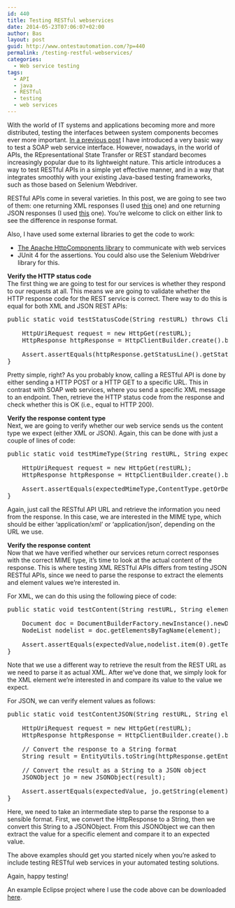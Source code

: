 ```yaml
---
id: 440
title: Testing RESTful webservices
date: 2014-05-23T07:06:07+02:00
author: Bas
layout: post
guid: http://www.ontestautomation.com/?p=440
permalink: /testing-restful-webservices/
categories:
  - Web service testing
tags:
  - API
  - java
  - RESTful
  - testing
  - web services
---
```

With the world of IT systems and applications becoming more and more distributed, testing the interfaces between system components becomes ever more important. [In a previous post](http://www.ontestautomation.com/a-very-basic-web-service-test-tool/ "A very basic web service test tool") I have introduced a very basic way to test a SOAP web service interface. However, nowadays, in the world of APIs, the REpresentational State Transfer or REST standard becomes increasingly popular due to its lightweight nature. This article introduces a way to test RESTful APIs in a simple yet effective manner, and in a way that integrates smoothly with your existing Java-based testing frameworks, such as those based on Selenium Webdriver.

RESTful APIs come in several varieties. In this post, we are going to see two of them: one returning XML responses (I used [this](http://parabank.parasoft.com/parabank/services/bank/customers/12212/) one) and one returning JSON responses (I used [this](http://api.openweathermap.org/data/2.5/weather?q=Amsterdam) one). You&#8217;re welcome to click on either link to see the difference in response format.

Also, I have used some external libraries to get the code to work:

  * [The Apache HttpComponents library](http://hc.apache.org) to communicate with web services
  * JUnit 4 for the assertions. You could also use the Selenium Webdriver library for this.

**Verify the HTTP status code**  
The first thing we are going to test for our services is whether they respond to our requests at all. This means we are going to validate whether the HTTP response code for the REST service is correct. There way to do this is equal for both XML and JSON REST APIs:

<pre class="brush: java; gutter: false; first-line: 1; highlight: []; html-script: false">public static void testStatusCode(String restURL) throws ClientProtocolException, IOException {

	HttpUriRequest request = new HttpGet(restURL);
	HttpResponse httpResponse = HttpClientBuilder.create().build().execute(request);
		
	Assert.assertEquals(httpResponse.getStatusLine().getStatusCode(),HttpStatus.SC_OK);
}</pre>

Pretty simple, right? As you probably know, calling a RESTful API is done by either sending a HTTP POST or a HTTP GET to a specific URL. This in contrast with SOAP web services, where you send a specific XML message to an endpoint. Then, retrieve the HTTP status code from the response and check whether this is OK (i.e., equal to HTTP 200).

**Verify the response content type**  
Next, we are going to verify whether our web service sends us the content type we expect (either XML or JSON). Again, this can be done with just a couple of lines of code:

<pre class="brush: java; gutter: false; first-line: 1; highlight: []; html-script: false">public static void testMimeType(String restURL, String expectedMimeType) throws ClientProtocolException, IOException {
		
	HttpUriRequest request = new HttpGet(restURL);
	HttpResponse httpResponse = HttpClientBuilder.create().build().execute(request);
		
	Assert.assertEquals(expectedMimeType,ContentType.getOrDefault(httpResponse.getEntity()).getMimeType());
}</pre>

Again, just call the RESTful API URL and retrieve the information you need from the response. In this case, we are interested in the MIME type, which should be either &#8216;application/xml&#8217; or &#8216;application/json&#8217;, depending on the URL we use. 

**Verify the response content**  
Now that we have verified whether our services return correct responses with the correct MIME type, it&#8217;s time to look at the actual content of the response. This is where testing XML RESTful APIs differs from testing JSON RESTful APIs, since we need to parse the response to extract the elements and element values we&#8217;re interested in.

For XML, we can do this using the following piece of code:

<pre class="brush: java; gutter: false; first-line: 1; highlight: []; html-script: false">public static void testContent(String restURL, String element, String expectedValue) throws ClientProtocolException, IOException, SAXException, ParserConfigurationException {
		
	Document doc = DocumentBuilderFactory.newInstance().newDocumentBuilder().parse(restURL);
	NodeList nodelist = doc.getElementsByTagName(element);
		
	Assert.assertEquals(expectedValue,nodelist.item(0).getTextContent());		
}</pre>

Note that we use a different way to retrieve the result from the REST URL as we need to parse it as actual XML. After we&#8217;ve done that, we simply look for the XML element we&#8217;re interested in and compare its value to the value we expect.

For JSON, we can verify element values as follows:

<pre class="brush: java; gutter: false; first-line: 1; highlight: []; html-script: false">public static void testContentJSON(String restURL, String element, String expectedValue) throws ClientProtocolException, IOException, SAXException, ParserConfigurationException, JSONException {

	HttpUriRequest request = new HttpGet(restURL);
	HttpResponse httpResponse = HttpClientBuilder.create().build().execute(request);

	// Convert the response to a String format
	String result = EntityUtils.toString(httpResponse.getEntity());

	// Convert the result as a String to a JSON object
	JSONObject jo = new JSONObject(result);

	Assert.assertEquals(expectedValue, jo.getString(element));
}</pre>

Here, we need to take an intermediate step to parse the response to a sensible format. First, we convert the HttpResponse to a String, then we convert this String to a JSONObject. From this JSONObject we can then extract the value for a specific element and compare it to an expected value.

The above examples should get you started nicely when you&#8217;re asked to include testing RESTful web services in your automated testing solutions.

Again, happy testing!

An example Eclipse project where I use the code above can be downloaded [here](http://www.ontestautomation.com/files/RESTTester.zip).